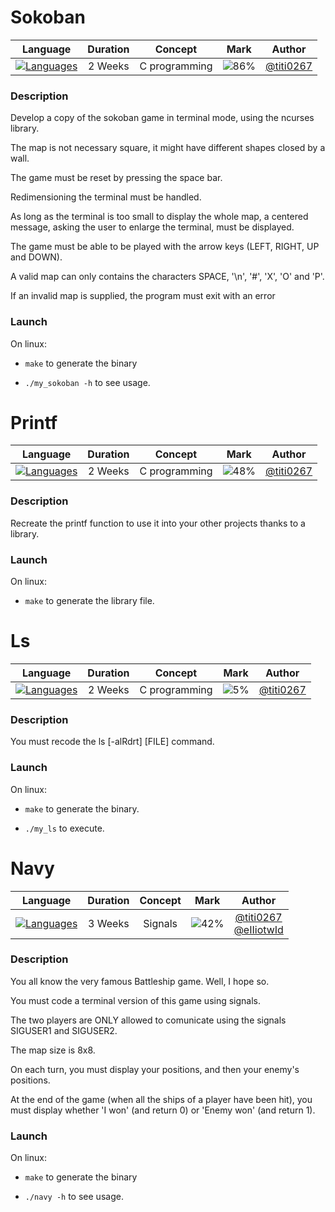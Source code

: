 # Sokoban

|                              Language                               | Duration |    Concept    |                Mark                 |                  Author                  |
| :-----------------------------------------------------------------: | :------: | :-----------: | :---------------------------------: | :--------------------------------------: |
| [![Languages](https://skillicons.dev/icons?i=c)](https://c.org/en/) | 2 Weeks  | C programming | ![86%](https://progress-bar.dev/86) | [@titi0267](https://github.com/titi0267) |

### Description

Develop a copy of the sokoban game in terminal mode, using the ncurses library.

The map is not necessary square, it might have different shapes closed by a wall.

The game must be reset by pressing the space bar.

Redimensioning the terminal must be handled.

As long as the terminal is too small to display the whole map, a centered message, asking the user to enlarge the terminal, must be displayed.

The game must be able to be played with the arrow keys (LEFT, RIGHT, UP and DOWN).

A valid map can only contains the characters SPACE, '\n', '#', 'X', 'O' and 'P'.

If an invalid map is supplied, the program must exit with an error

### Launch

On linux:

- `make` to generate the binary

- `./my_sokoban -h` to see usage.

# Printf

|                              Language                               | Duration |    Concept    |                Mark                 |                  Author                  |
| :-----------------------------------------------------------------: | :------: | :-----------: | :---------------------------------: | :--------------------------------------: |
| [![Languages](https://skillicons.dev/icons?i=c)](https://c.org/en/) | 2 Weeks  | C programming | ![48%](https://progress-bar.dev/48) | [@titi0267](https://github.com/titi0267) |

### Description

Recreate the printf function to use it into your other projects thanks to a library.

### Launch

On linux:

- `make` to generate the library file.

# Ls

|                              Language                               | Duration |    Concept    |               Mark                |                  Author                  |
| :-----------------------------------------------------------------: | :------: | :-----------: | :-------------------------------: | :--------------------------------------: |
| [![Languages](https://skillicons.dev/icons?i=c)](https://c.org/en/) | 2 Weeks  | C programming | ![5%](https://progress-bar.dev/5) | [@titi0267](https://github.com/titi0267) |

### Description

You must recode the ls [-alRdrt] [FILE] command.

### Launch

On linux:

- `make` to generate the binary.

- `./my_ls` to execute.

# Navy

|                              Language                               | Duration | Concept |                Mark                 |                                          Author                                          |
| :-----------------------------------------------------------------: | :------: | :-----: | :---------------------------------: | :--------------------------------------------------------------------------------------: |
| [![Languages](https://skillicons.dev/icons?i=c)](https://c.org/en/) | 3 Weeks  | Signals | ![42%](https://progress-bar.dev/42) | [@titi0267](https://github.com/titi0267) <br> [@eIIiotwId](https://github.com/eIIiotwId) |

### Description

You all know the very famous Battleship game. Well, I hope so.

You must code a terminal version of this game using signals.

The two players are ONLY allowed to comunicate using the signals SIGUSER1 and SIGUSER2.

The map size is 8x8.

On each turn, you must display your positions, and then your enemy's positions.

At the end of the game (when all the ships of a player have been hit), you must display whether 'I won'
(and return 0) or 'Enemy won' (and return 1).

### Launch

On linux:

- `make` to generate the binary

- `./navy -h` to see usage.
